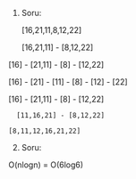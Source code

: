 1. Soru:

	[16,21,11,8,12,22]

      [16,21,11] - [8,12,22]

  [16] - [21,11] - [8] - [12,22]

[16] - [21] - [11] - [8] - [12] - [22]

  [16] - [21,11] - [8] - [12,22]

      [11,16,21] - [8,12,22]

	[8,11,12,16,21,22]

2. Soru:

O(nlogn) = O(6log6)
